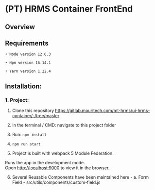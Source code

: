 # (PT) HRMS Container FrontEnd

## Overview

## Requirements

`• Node version 12.6.3`

`• Npm version 16.14.1`

`• Yarn version 1.22.4`

## Installation:

### 1. Project:

1. Clone this repository https://gitlab.mouritech.com/mt-hrms/ui-hrms-container/-/tree/master

2. In the terminal / CMD: navigate to this project folder

3. Run: `npm install`

4. `npm run start`

5. Project is built with webpack 5 Module Federation.

Runs the app in the development mode.\
Open [http://localhost:9000](http://localhost:9000) to view it in the browser.

6. Several Reusable Components have been maintained here -
   a. Form Field - src/utils/components/custom-field.js
